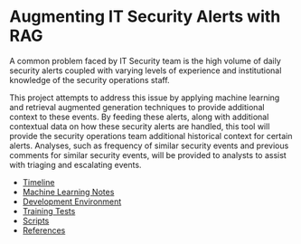 # Augmenting IT Security Alerts with RAG

A common problem faced by IT Security team is the high volume of daily security alerts coupled with varying levels of experience and institutional knowledge of the security operations staff.

This project attempts to address this issue by applying machine learning and retrieval augmented generation techniques to provide additional context to these events. By feeding these alerts, along with additional contextual data on how these security alerts are handled, this tool will provide the security operations team additional historical context for certain alerts. Analyses, such as frequency of similar security events and previous comments for similar security events, will be provided to analysts to assist with triaging and escalating events.

* [Timeline](./timeline.md)
* [Machine Learning Notes](./ml_notes.md)
* [Development Environment](./dev_environ.md)
* [Training Tests](./training_tests.md)
* [Scripts](./scripts.md)
* [References](./references.md)